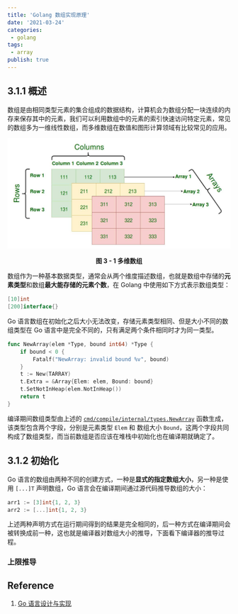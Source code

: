 ```yaml
---
title: 'Golang 数组实现原理'
date: '2021-03-24'
categories:
 - golang
tags: 
 - array
publish: true
---
```


## 3.1.1 概述

数组是由相同类型元素的集合组成的数据结构，计算机会为数组分配一块连续的内存来保存其中的元素，我们可以利用数组中的元素的索引快速访问特定元素，常见的数组多为一维线性数组，而多维数组在数值和图形计算领域有比较常见的应用。

![3D-array](image/2019-02-20-3D-array.jpg)

<center><b>图 3 - 1  多维数组</b></center>

 数组作为一种基本数据类型，通常会从两个维度描述数组，也就是数组中存储的**元素类型**和数组**最大能存储的元素个数**，在 Golang 中使用如下方式表示数组类型：

```go
[10]int
[200]interface{}
```

Go 语言数组在初始化之后大小无法改变，存储元素类型相同、但是大小不同的数组类型在 Go 语言中是完全不同的，只有满足两个条件相同时才为同一类型。

```go
func NewArray(elem *Type, bound int64) *Type {
	if bound < 0 {
		Fatalf("NewArray: invalid bound %v", bound)
	}
	t := New(TARRAY)
	t.Extra = &Array{Elem: elem, Bound: bound}
	t.SetNotInHeap(elem.NotInHeap())
	return t
}
```

编译期间数组类型由上述的 [`cmd/compile/internal/types.NewArray`](https://draveness.me/golang/tree/cmd/compile/internal/types.NewArray) 函数生成，该类型包含两个字段，分别是元素类型 `Elem` 和 数组大小 `Bound`，这两个字段共同构成了数组类型，而当前数组是否应该在堆栈中初始化也在编译期就确定了。

## 3.1.2 初始化

Go 语言的数组由两种不同的创建方式，一种是**显式的指定数组大小**，另一种是使用 `[...]T` 声明数组，Go 语言会在编译期间通过源代码推导数组的大小：

```go
arr1 := [3]int{1, 2, 3}
arr2 := [...]int{1, 2, 3}
```

上述两种声明方式在运行期间得到的结果是完全相同的，后一种方式在编译期间会被转换成前一种，这也就是编译器对数组大小的推导，下面看下编译器的推导过程。

### 上限推导



## Reference

1. [Go 语言设计与实现](https://draveness.me/golang) 